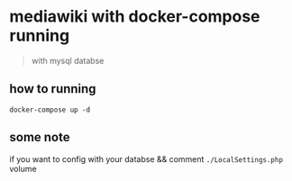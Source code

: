 # mediawiki with docker-compose running

> with mysql databse

## how to running

```code
docker-compose up -d
```

## some note

if you want to config with your databse && comment `./LocalSettings.php` volume